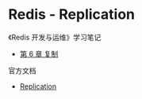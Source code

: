 # Redis - Replication

《Redis 开发与运维》学习笔记

- [第 6 章 复制](https://gitee.com/mrhuangyuhui/notes/blob/master/books/redis/redis-devops/ch06.md)

官方文档

- [Replication](https://redis.io/topics/replication)